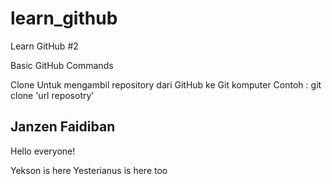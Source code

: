 # learn_github
Learn GitHub #2

Basic GitHub Commands

Clone
Untuk mengambil repository dari GitHub ke Git komputer
Contoh : 
git clone 'url reposotry'


## Janzen Faidiban
Hello everyone!

Yekson is here
Yesterianus is here too

